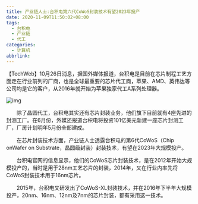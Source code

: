 ```yaml
---
title: 产业链人士:台积电第六代CoWoS封装技术有望2023年投产
date: 2020-11-09T11:50:02+08:00
tags:
  - 台积电
  - 产业链
  - 代工
categories:
  - 计算机
abbrlink:
---
```


【TechWeb】10月26日消息，据国外媒体报道，台积电是目前在芯片制程工艺方面走在行业前列的厂商，也是全球最重要的芯片代工商，苹果、AMD、英伟达等公司均是它的客户，从2016年就开始为苹果独家代工A系列处理器。

![img](https://cdn.jsdelivr.net/gh/yakeing/Documentation@main/Hexo/images/6834-kcaeqzx1409958.jpg)

　　除了晶圆代工，台积电其实还有芯片封装业务，他们旗下目前就有4座先进的封测工厂。在6月份，外媒还报道台积电将投资101亿美元新建一座芯片封测工厂，厂房计划明年5月份全部建成。

　　在芯片封装技术方面，产业链人士透露台积电的第6代CoWoS（Chip onWafer on Substrate，晶圆级封装）封装技术，有望在2023年大规模投产。

　　台积电官网的信息显示，他们的CoWoS芯片封装技术，是在2012年开始大规模投产的，当时是用于28nm工艺芯片的封装，2014年，又在行业内率先将CoWoS封装技术用于16nm芯片。

　　2015年，台积电又研发出了CoWoS-XL封装技术，并在2016年下半年大规模投产，20nm、16nm、12nm及7nm的芯片封装，都有采用这一技术。